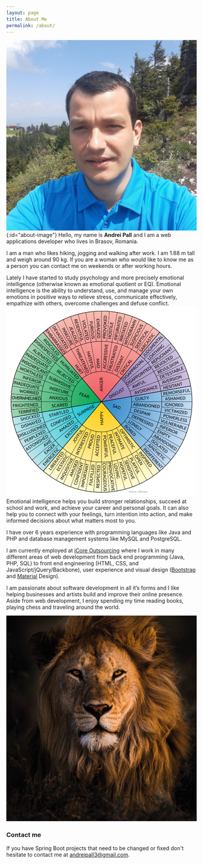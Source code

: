 ```yaml
---
layout: page
title: About Me
permalink: /about/
---
```

![Andrei Pall](/assets/img/andrei.jpg){:id="about-image"}
Hello, my name is <strong>Andrei Pall</strong> and I am a web applications developer who lives in Brasov, Romania.

I am a man who likes hiking, jogging and walking after work. I am 1.88 m tall and weigh around 90 kg. If you are a woman who would like to know me as a person you can contact me on weekends or after working hours.

Lately I have started to study psychology and more precisely emotional intelligence (otherwise known as emotional quotient or EQ). Emotional intelligence is the ability to understand, use, and manage your own emotions in positive ways to relieve stress, communicate effectively, empathize with others, overcome challenges and defuse conflict. 
<img src="/assets/img/emotions.png" id="emotions-image" title="Emotions" />
Emotional intelligence helps you build stronger relationships, succeed at school and work, and achieve your career and personal goals. It can also help you to connect with your feelings, turn intention into action, and make informed decisions about what matters most to you.

I have over 6 years experience with programming languages like Java and PHP and database management systems like MySQL and PostgreSQL.

I am currently employed at <a href="https://www.icore.ro" target="_blank">iCore Outsourcing</a> where I work in many different areas of web development from back end programming (Java, PHP, SQL) to front end engineering (HTML, CSS, and JavaScript/jQuery/Backbone), user experience and visual design (<a href="https://getbootstrap.com" target="_blank">Bootstrap</a> and <a href="https://material.io" target="_blank">Material</a> Design).

I am passionate about software development in all it’s forms and I like helping businesses and artists build and improve their online presence. Aside from web development, I enjoy spending my time reading books, playing chess and traveling around the world.

<img src="/assets/img/lion.jpg" id="lion-image" title="Lion" />

### Contact me

If you have Spring Boot projects that need to be changed or fixed don't hesitate to contact me at <a href="mailto:andreipall3@gmail.com">andreipall3@gmail.com</a>.
